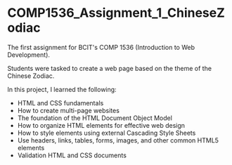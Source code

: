 # COMP1536_Assignment_1_ChineseZodiac

The first assignment for BCIT's COMP 1536 (Introduction to Web Development).

Students were tasked to create a web page based on the theme of the Chinese Zodiac.

In this project, I learned the following:
  - HTML and CSS fundamentals
  - How to create multi-page websites
  - The foundation of the HTML Document Object Model
  - How to organize HTML elements for effective web design
  - How to style elements using external Cascading Style Sheets
  - Use headers, links, tables, forms,  images, and other common HTML5 elements
  - Validation HTML and CSS documents
